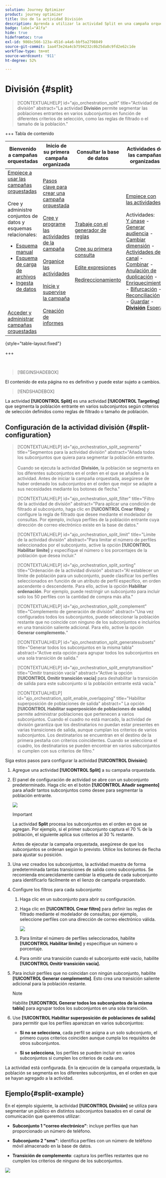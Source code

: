 ```yaml
---
solution: Journey Optimizer
product: journey optimizer
title: Uso de la actividad División
description: Aprenda a utilizar la actividad Split en una campaña orquestada
badge: label="Alfa"
hide: true
hidefromtoc: true
exl-id: 986bc566-123a-451d-a4a6-bbf5a2798849
source-git-commit: 1aa4f3e24a4cb7594232c0b25da8c9fd2e62c1de
workflow-type: tm+mt
source-wordcount: '911'
ht-degree: 52%

---
```


# División {#split}

>[!CONTEXTUALHELP]
>id="ajo_orchestration_split"
>title="Actividad de división"
>abstract="La actividad **División** permite segmentar las poblaciones entrantes en varios subconjuntos en función de diferentes criterios de selección, como las reglas de filtrado o el tamaño de la población."


+++ Tabla de contenido

| Bienvenido a campañas orquestadas | Inicio de su primera campaña organizada | Consultar la base de datos | Actividades de las campañas organizadas |
|---|---|---|---|
| [Empiece a usar las campañas orquestadas](gs-orchestrated-campaigns.md)<br/><br/>Cree y administre conjuntos de datos y esquemas relacionales:</br> <ul><li>[Esquema manual](manual-schema.md)</li><li>[Esquema de carga de archivos](file-upload-schema.md)</li><li>[Ingesta de datos](ingest-data.md)</li></ul><br/><br/>[Acceder y administrar campañas orquestadas](../access-manage-orchestrated-campaigns.md) | [Pasos clave para crear una campaña orquestada](../gs-campaign-creation.md)<br/><br/>[Cree y programe las actividades de la campaña](../create-orchestrated-campaign.md)<br/><br/>[Organice las actividades](../orchestrate-activities.md)<br/><br/>[Inicie y supervise la campaña](../start-monitor-campaigns.md)<br/><br/>[Creación de informes](../reporting-campaigns.md) | [Trabaje con el generador de reglas](../orchestrated-rule-builder.md)<br/><br/>[Cree su primera consulta](../build-query.md)<br/><br/>[Edite expresiones](../edit-expressions.md)<br/><br/>[Redireccionamiento](../retarget.md) | [Empiece con las actividades](about-activities.md)<br/><br/>Actividades:<br/>[Y únase](and-join.md) - [Generar audiencia](build-audience.md) - [Cambiar dimensión](change-dimension.md) - [Actividades de canal](channels.md) - [Combinar](combine.md) - [Anulación de duplicación](deduplication.md) - [Enriquecimiento](enrichment.md) - [Bifurcación](fork.md) - [Reconciliación](reconciliation.md) - [Guardar](save-audience.md) - <b>[División](split.md)</b> [Espera](wait.md) |

{style="table-layout:fixed"}

+++


<br/>

>[!BEGINSHADEBOX]

El contenido de esta página no es definitivo y puede estar sujeto a cambios.

>[!ENDSHADEBOX]

La actividad **[!UICONTROL Split]** es una actividad **[!UICONTROL Targeting]** que segmenta la población entrante en varios subconjuntos según criterios de selección definidos como reglas de filtrado o tamaño de población.

## Configuración de la actividad división {#split-configuration}

>[!CONTEXTUALHELP]
>id="ajo_orchestration_split_segments"
>title="Segmentos para la actividad división"
>abstract="Añada todos los subconjuntos que quiera para segmentar la población entrante.<br/></br>Cuando se ejecuta la actividad **División**, la población se segmenta en los diferentes subconjuntos en el orden en el que se añaden a la actividad. Antes de iniciar la campaña orquestada, asegúrese de haber ordenado los subconjuntos en el orden que mejor se adapte a sus necesidades mediante los botones de flecha."

>[!CONTEXTUALHELP]
>id="ajo_orchestration_split_filter"
>title="Filtro de la actividad de división"
>abstract="Para aplicar una condición de filtrado al subconjunto, haga clic en **[!UICONTROL Crear filtro]** y configure la regla de filtrado que desee mediante el modelador de consultas. Por ejemplo, incluya perfiles de la población entrante cuya dirección de correo electrónico existe en la base de datos."

>[!CONTEXTUALHELP]
>id="ajo_orchestration_split_limit"
>title="Límite de la actividad división"
>abstract="Para limitar el número de perfiles seleccionados por el subconjunto, active la opción **[!UICONTROL Habilitar límite]** y especifique el número o los porcentajes de la población que desea incluir."

>[!CONTEXTUALHELP]
>id="ajo_orchestration_split_sorting"
>title="Ordenación de la actividad división"
>abstract="Al establecer un límite de población para un subconjunto, puede clasificar los perfiles seleccionados en función de un atributo de perfil específico, en orden ascendente o descendente. Para ello, active la opción **Habilitar ordenación**. Por ejemplo, puede restringir un subconjunto para incluir solo los 50 perfiles con la cantidad de compra más alta."

>[!CONTEXTUALHELP]
>id="ajo_orchestration_split_complement"
>title="Complemento de generación de división"
>abstract="Una vez configurados todos los subconjuntos, puede seleccionar la población restante que no coincide con ninguno de los subconjuntos e incluirlos en una transición saliente adicional. Para ello, active la opción **Generar complemento.**"

>[!CONTEXTUALHELP]
>id="ajo_orchestration_split_generatesubsets"
>title="Generar todos los subconjuntos en la misma tabla"
>abstract="Active esta opción para agrupar todos los subconjuntos en una sola transición de salida."

>[!CONTEXTUALHELP]
>id="ajo_orchestration_split_emptytransition"
>title="Omitir transición vacía"
>abstract="Active la opción **[!UICONTROL Omitir transición vacía]** para deshabilitar la transición de salida para este subconjunto si la población entrante está vacía."

>[!CONTEXTUALHELP]
>id="ajo_orchestration_split_enable_overlapping"
>title="Habilitar superposición de poblaciones de salida"
>abstract=" La opción **[!UICONTROL Habilitar superposición de poblaciones de salida]** permite administrar poblaciones que pertenecen a varios subconjuntos. Cuando el cuadro no está marcado, la actividad de división garantiza que los destinatarios no puedan estar presentes en varias transiciones de salida, aunque cumplan los criterios de varios subconjuntos. Los destinatarios se encuentran en el destino de la primera pestaña con criterios coincidentes. Cuando se selecciona el cuadro, los destinatarios se pueden encontrar en varios subconjuntos si cumplen con sus criterios de filtro."

Siga estos pasos para configurar la actividad **[!UICONTROL División]**:

1. Agregue una actividad **[!UICONTROL Split]** a su campaña orquestada.

1. El panel de configuración de actividad se abre con un subconjunto predeterminado. Haga clic en el botón **[!UICONTROL Añadir segmento]** para añadir tantos subconjuntos como desee para segmentar la población entrante.

   ![](../assets/orchestrated-split-1.png)

   >[!IMPORTANT]
   >
   >La actividad **Split** procesa los subconjuntos en el orden en que se agregan. Por ejemplo, si el primer subconjunto captura el 70 % de la población, el siguiente aplica sus criterios al 30 % restante.
   >
   >Antes de ejecutar la campaña orquestada, asegúrese de que los subconjuntos se ordenan según lo previsto. Utilice los botones de flecha para ajustar su posición.

1. Una vez creados los subconjuntos, la actividad muestra de forma predeterminada tantas transiciones de salida como subconjuntos. Se recomienda encarecidamente cambiar la etiqueta de cada subconjunto para identificarlo fácilmente en el lienzo de campaña orquestado.

1. Configure los filtros para cada subconjunto:

   1. Haga clic en un subconjunto para abrir su configuración.

   1. Haga clic en **[!UICONTROL Crear filtro]** para definir las reglas de filtrado mediante el modelador de consultas; por ejemplo, seleccione perfiles con una dirección de correo electrónico válida.

      ![](../assets/orchestrated-split-1.png)

   1. Para limitar el número de perfiles seleccionados, habilite **[!UICONTROL Habilitar límite]** y especifique un número o porcentaje.

   1. Para omitir una transición cuando el subconjunto esté vacío, habilite **[!UICONTROL Omitir transición vacía].**

1. Para incluir perfiles que no coincidan con ningún subconjunto, habilite **[!UICONTROL Generar complemento]**. Esto crea una transición saliente adicional para la población restante.

   >[!NOTE]
   >
   >Habilite **[!UICONTROL Generar todos los subconjuntos de la misma tabla]** para agrupar todos los subconjuntos en una sola transición.

1. Use **[!UICONTROL Habilitar superposición de poblaciones de salida]** para permitir que los perfiles aparezcan en varios subconjuntos:

   * **Si no se selecciona**, cada perfil se asigna a un solo subconjunto, el primero cuyos criterios coinciden aunque cumpla los requisitos de otros subconjuntos.

   * **Si se selecciona**, los perfiles se pueden incluir en varios subconjuntos si cumplen los criterios de cada uno.

La actividad está configurada. En la ejecución de la campaña orquestada, la población se segmenta en los diferentes subconjuntos, en el orden en que se hayan agregado a la actividad.

## Ejemplo{#split-example}

En el ejemplo siguiente, la actividad **[!UICONTROL División]** se utiliza para segmentar un público en distintos subconjuntos basados en el canal de comunicación que queremos utilizar:

* **Subconjunto 1 &quot;correo electrónico&quot;**: incluye perfiles que han proporcionado un número de teléfono.

* **Subconjunto 2 &quot;sms&quot;**: identifica perfiles con un número de teléfono móvil almacenado en la base de datos.

* **Transición de complemento**: captura los perfiles restantes que no cumplen los criterios de ninguno de los subconjuntos.

![](../assets/orchestrated-split-3.png)
